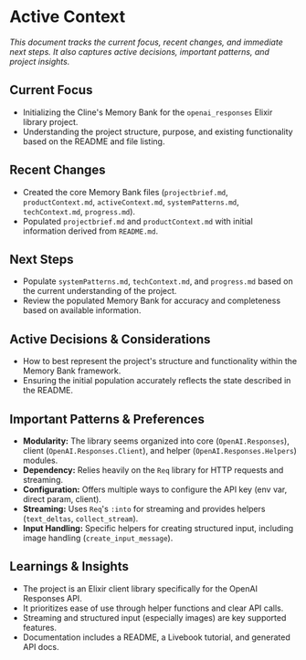 # Active Context

*This document tracks the current focus, recent changes, and immediate next steps. It also captures active decisions, important patterns, and project insights.*

## Current Focus

- Initializing the Cline's Memory Bank for the `openai_responses` Elixir library project.
- Understanding the project structure, purpose, and existing functionality based on the README and file listing.

## Recent Changes

- Created the core Memory Bank files (`projectbrief.md`, `productContext.md`, `activeContext.md`, `systemPatterns.md`, `techContext.md`, `progress.md`).
- Populated `projectbrief.md` and `productContext.md` with initial information derived from `README.md`.

## Next Steps

- Populate `systemPatterns.md`, `techContext.md`, and `progress.md` based on the current understanding of the project.
- Review the populated Memory Bank for accuracy and completeness based on available information.

## Active Decisions & Considerations

- How to best represent the project's structure and functionality within the Memory Bank framework.
- Ensuring the initial population accurately reflects the state described in the README.

## Important Patterns & Preferences

- **Modularity:** The library seems organized into core (`OpenAI.Responses`), client (`OpenAI.Responses.Client`), and helper (`OpenAI.Responses.Helpers`) modules.
- **Dependency:** Relies heavily on the `Req` library for HTTP requests and streaming.
- **Configuration:** Offers multiple ways to configure the API key (env var, direct param, client).
- **Streaming:** Uses `Req`'s `:into` for streaming and provides helpers (`text_deltas`, `collect_stream`).
- **Input Handling:** Specific helpers for creating structured input, including image handling (`create_input_message`).

## Learnings & Insights

- The project is an Elixir client library specifically for the OpenAI Responses API.
- It prioritizes ease of use through helper functions and clear API calls.
- Streaming and structured input (especially images) are key supported features.
- Documentation includes a README, a Livebook tutorial, and generated API docs.

